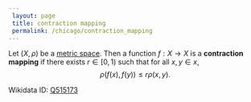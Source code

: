 ```yaml
---
 layout: page
 title: contraction mapping
 permalink: /chicago/contraction_mapping
---
```

Let $(X,\rho)$ be a [metric space](https://defsmath.github.io/DefsMath/metric_space). Then a function $f:X\to X$ is a **contraction mapping** if there exists $r \in [0,1)$ such that for all $x,y \in x$, $$\rho(f(x),f(y)) \leq r\rho(x,y).$$

Wikidata ID: [Q515173](https://www.wikidata.org/wiki/Q515173)